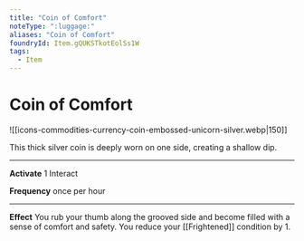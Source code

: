 ```yaml
---
title: "Coin of Comfort"
noteType: ":luggage:"
aliases: "Coin of Comfort"
foundryId: Item.gQUKSTkotEolSs1W
tags:
  - Item
---
```


# Coin of Comfort
![[icons-commodities-currency-coin-embossed-unicorn-silver.webp|150]]

This thick silver coin is deeply worn on one side, creating a shallow dip.

* * *

**Activate** 1 Interact

**Frequency** once per hour

* * *

**Effect** You rub your thumb along the grooved side and become filled with a sense of comfort and safety. You reduce your [[Frightened]] condition by 1.
